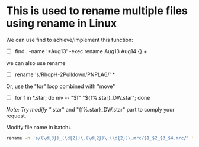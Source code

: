 # This is used to rename multiple files using rename in Linux

We can use find to achieve/implement this function:

- [ ] find . -name '*Aug13' -exec rename Aug13 Aug14 {} +

we can also use rename 

- [ ] rename 's/RhopH-2Pulldown/PNPLA6/' *

Or, use the "for" loop combined with "move"

- [ ] for f in *.star; do mv -- "$f" "${f%.star}_DW.star"; done

*Note: Try modify "*.star" and "{f%.star}_DW.star" part to comply your request. 

Modify file name in batch+

```sh
rename -n 's/(\d{3})_(\d{2})\.(\d{2})\.(\d{2})\.mrc/$1_$2_$3_$4.mrc/' *.mrc
```
